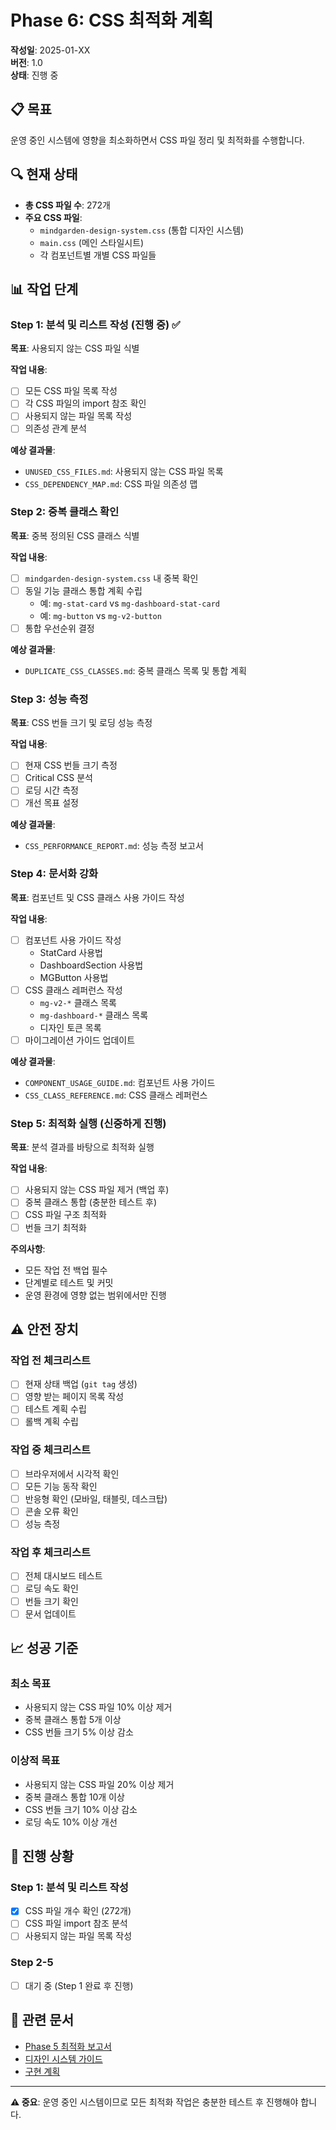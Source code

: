 # Phase 6: CSS 최적화 계획

**작성일**: 2025-01-XX  
**버전**: 1.0  
**상태**: 진행 중

## 📋 목표

운영 중인 시스템에 영향을 최소화하면서 CSS 파일 정리 및 최적화를 수행합니다.

## 🔍 현재 상태

- **총 CSS 파일 수**: 272개
- **주요 CSS 파일**:
  - `mindgarden-design-system.css` (통합 디자인 시스템)
  - `main.css` (메인 스타일시트)
  - 각 컴포넌트별 개별 CSS 파일들

## 📊 작업 단계

### Step 1: 분석 및 리스트 작성 (진행 중) ✅

**목표**: 사용되지 않는 CSS 파일 식별

**작업 내용**:
- [ ] 모든 CSS 파일 목록 작성
- [ ] 각 CSS 파일의 import 참조 확인
- [ ] 사용되지 않는 파일 목록 작성
- [ ] 의존성 관계 분석

**예상 결과물**:
- `UNUSED_CSS_FILES.md`: 사용되지 않는 CSS 파일 목록
- `CSS_DEPENDENCY_MAP.md`: CSS 파일 의존성 맵

### Step 2: 중복 클래스 확인

**목표**: 중복 정의된 CSS 클래스 식별

**작업 내용**:
- [ ] `mindgarden-design-system.css` 내 중복 확인
- [ ] 동일 기능 클래스 통합 계획 수립
  - 예: `mg-stat-card` vs `mg-dashboard-stat-card`
  - 예: `mg-button` vs `mg-v2-button`
- [ ] 통합 우선순위 결정

**예상 결과물**:
- `DUPLICATE_CSS_CLASSES.md`: 중복 클래스 목록 및 통합 계획

### Step 3: 성능 측정

**목표**: CSS 번들 크기 및 로딩 성능 측정

**작업 내용**:
- [ ] 현재 CSS 번들 크기 측정
- [ ] Critical CSS 분석
- [ ] 로딩 시간 측정
- [ ] 개선 목표 설정

**예상 결과물**:
- `CSS_PERFORMANCE_REPORT.md`: 성능 측정 보고서

### Step 4: 문서화 강화

**목표**: 컴포넌트 및 CSS 클래스 사용 가이드 작성

**작업 내용**:
- [ ] 컴포넌트 사용 가이드 작성
  - StatCard 사용법
  - DashboardSection 사용법
  - MGButton 사용법
- [ ] CSS 클래스 레퍼런스 작성
  - `mg-v2-*` 클래스 목록
  - `mg-dashboard-*` 클래스 목록
  - 디자인 토큰 목록
- [ ] 마이그레이션 가이드 업데이트

**예상 결과물**:
- `COMPONENT_USAGE_GUIDE.md`: 컴포넌트 사용 가이드
- `CSS_CLASS_REFERENCE.md`: CSS 클래스 레퍼런스

### Step 5: 최적화 실행 (신중하게 진행)

**목표**: 분석 결과를 바탕으로 최적화 실행

**작업 내용**:
- [ ] 사용되지 않는 CSS 파일 제거 (백업 후)
- [ ] 중복 클래스 통합 (충분한 테스트 후)
- [ ] CSS 파일 구조 최적화
- [ ] 번들 크기 최적화

**주의사항**:
- 모든 작업 전 백업 필수
- 단계별로 테스트 및 커밋
- 운영 환경에 영향 없는 범위에서만 진행

## ⚠️ 안전 장치

### 작업 전 체크리스트
- [ ] 현재 상태 백업 (`git tag` 생성)
- [ ] 영향 받는 페이지 목록 작성
- [ ] 테스트 계획 수립
- [ ] 롤백 계획 수립

### 작업 중 체크리스트
- [ ] 브라우저에서 시각적 확인
- [ ] 모든 기능 동작 확인
- [ ] 반응형 확인 (모바일, 태블릿, 데스크탑)
- [ ] 콘솔 오류 확인
- [ ] 성능 측정

### 작업 후 체크리스트
- [ ] 전체 대시보드 테스트
- [ ] 로딩 속도 확인
- [ ] 번들 크기 확인
- [ ] 문서 업데이트

## 📈 성공 기준

### 최소 목표
- 사용되지 않는 CSS 파일 10% 이상 제거
- 중복 클래스 통합 5개 이상
- CSS 번들 크기 5% 이상 감소

### 이상적 목표
- 사용되지 않는 CSS 파일 20% 이상 제거
- 중복 클래스 통합 10개 이상
- CSS 번들 크기 10% 이상 감소
- 로딩 속도 10% 이상 개선

## 📝 진행 상황

### Step 1: 분석 및 리스트 작성
- [x] CSS 파일 개수 확인 (272개)
- [ ] CSS 파일 import 참조 분석
- [ ] 사용되지 않는 파일 목록 작성

### Step 2-5
- [ ] 대기 중 (Step 1 완료 후 진행)

## 🔗 관련 문서

- [Phase 5 최적화 보고서](./PHASE5_OPTIMIZATION_REPORT.md)
- [디자인 시스템 가이드](./MINDGARDEN_DESIGN_SYSTEM_GUIDE.md)
- [구현 계획](./IMPLEMENTATION_PLAN.md)

---

**⚠️ 중요**: 운영 중인 시스템이므로 모든 최적화 작업은 충분한 테스트 후 진행해야 합니다.

